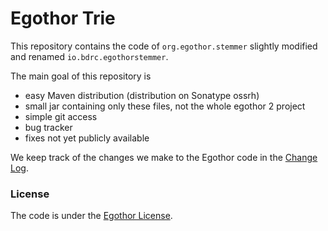 # Egothor Trie

This repository contains the code of `org.egothor.stemmer` slightly modified and renamed `io.bdrc.egothorstemmer`. 

The main goal of this repository is
- easy Maven distribution (distribution on Sonatype ossrh)
- small jar containing only these files, not the whole egothor 2 project
- simple git access
- bug tracker
- fixes not yet publicly available

We keep track of the changes we make to the Egothor code in the [Change Log](CHANGELOG.md).

### License

The code is under the [Egothor License](LICENSE).
